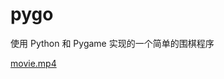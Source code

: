 # pygo

使用 Python 和 Pygame 实现的一个简单的围棋程序


[movie.mp4](https://user-images.githubusercontent.com/10650911/169683657-839378fa-ae48-4c5a-94db-4b676e725109.mp4)

